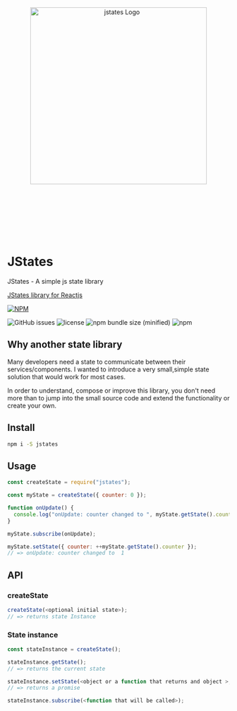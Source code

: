 <div align="center">
  <br><br><br><br><br>
  <img src="https://raw.githubusercontent.com/oryoffe/jstates/master/jstates.png" alt="jstates Logo" width="400">
  <br><br><br><br><br><br><br><br>
</div>

# JStates

JStates - A simple js state library

[JStates library for Reactjs](https://github.com/orYoffe/jstates-react)

[![NPM](https://nodei.co/npm/jstates.png)](https://npmjs.org/package/jstates)

![GitHub issues](https://img.shields.io/github/issues/orYoffe/jstates.svg)
![license](https://img.shields.io/github/license/orYoffe/jstates.svg)
![npm bundle size (minified)](https://img.shields.io/bundlephobia/min/jstates.svg)
![npm](https://img.shields.io/npm/v/jstates.svg)

## Why another state library

Many developers need a state to communicate between their services/components.
I wanted to introduce a very small,simple state solution that would work for most cases.

In order to understand, compose or improve this library,
you don't need more than to jump into the small source code and extend the functionality or create your own.

## Install

```sh
npm i -S jstates
```

## Usage

```js
const createState = require("jstates");

const myState = createState({ counter: 0 });

function onUpdate() {
  console.log("onUpdate: counter changed to ", myState.getState().counter);
}

myState.subscribe(onUpdate);

myState.setState({ counter: ++myState.getState().counter });
// => onUpdate: counter changed to  1
```

## API

### createState

```js
createState(<optional initial state>);
// => returns state Instance
```

### State instance

```js
const stateInstance = createState();

stateInstance.getState();
// => returns the current state

stateInstance.setState(<object or a function that returns and object >, <callback>);
// => returns a promise

stateInstance.subscribe(<function that will be called>);

```
